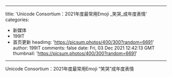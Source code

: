 
---
title: 'Unicode Consortium：2021年度最常用Emoji _笑哭_成年度表情'
categories: 
 - 新媒体
 - 199IT
 - 首页更新
headimg: 'https://picsum.photos/400/300?random=6691'
author: 199IT
comments: false
date: Fri, 03 Dec 2021 12:42:13 GMT
thumbnail: 'https://picsum.photos/400/300?random=6691'
---

<div>   
Unicode Consortium：2021年度最常用Emoji “笑哭”成年度表情  
</div>
            